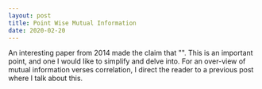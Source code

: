 ```yaml
---
layout: post
title: Point Wise Mutual Information
date: 2020-02-20
---
```

An interesting paper from 2014 made the claim that "". This is an important point, and one I would like to simplify and delve into. For an over-view of mutual information verses correlation, I direct the reader to a previous post where I talk about this.
